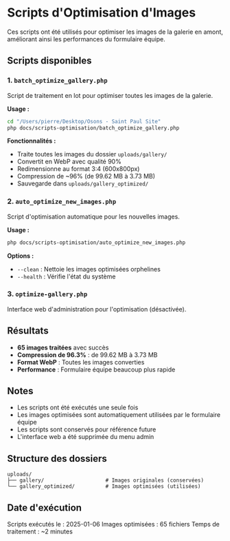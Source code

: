 # Scripts d'Optimisation d'Images

Ces scripts ont été utilisés pour optimiser les images de la galerie en amont, améliorant ainsi les performances du formulaire équipe.

## Scripts disponibles

### 1. `batch_optimize_gallery.php`
Script de traitement en lot pour optimiser toutes les images de la galerie.

**Usage :**
```bash
cd "/Users/pierre/Desktop/Osons - Saint Paul Site"
php docs/scripts-optimisation/batch_optimize_gallery.php
```

**Fonctionnalités :**
- Traite toutes les images du dossier `uploads/gallery/`
- Convertit en WebP avec qualité 90%
- Redimensionne au format 3:4 (600x800px)
- Compression de ~96% (de 99.62 MB à 3.73 MB)
- Sauvegarde dans `uploads/gallery_optimized/`

### 2. `auto_optimize_new_images.php`
Script d'optimisation automatique pour les nouvelles images.

**Usage :**
```bash
php docs/scripts-optimisation/auto_optimize_new_images.php
```

**Options :**
- `--clean` : Nettoie les images optimisées orphelines
- `--health` : Vérifie l'état du système

### 3. `optimize-gallery.php`
Interface web d'administration pour l'optimisation (désactivée).

## Résultats

- **65 images traitées** avec succès
- **Compression de 96.3%** : de 99.62 MB à 3.73 MB
- **Format WebP** : Toutes les images converties
- **Performance** : Formulaire équipe beaucoup plus rapide

## Notes

- Les scripts ont été exécutés une seule fois
- Les images optimisées sont automatiquement utilisées par le formulaire équipe
- Les scripts sont conservés pour référence future
- L'interface web a été supprimée du menu admin

## Structure des dossiers

```
uploads/
├── gallery/                    # Images originales (conservées)
└── gallery_optimized/          # Images optimisées (utilisées)
```

## Date d'exécution

Scripts exécutés le : 2025-01-06
Images optimisées : 65 fichiers
Temps de traitement : ~2 minutes
